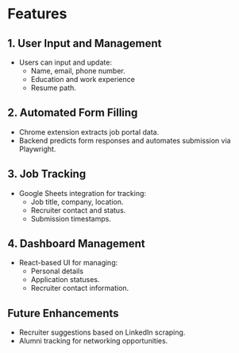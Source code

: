 # Features
## 1. User Input and Management
- Users can input and update:
	- Name, email, phone number.
	- Education and work experience
	- Resume path.
## 2. Automated Form Filling
- Chrome extension extracts job portal data.
- Backend predicts form responses and automates submission via Playwright.
## 3. Job Tracking
- Google Sheets integration for tracking:
	- Job title, company, location.
	- Recruiter contact and status.
	- Submission timestamps.
## 4. Dashboard Management
- React-based UI for managing:
	- Personal details
	- Application statuses.
	- Recruiter contact information.
## Future Enhancements
- Recruiter suggestions based on LinkedIn scraping.
- Alumni tracking for networking opportunities.